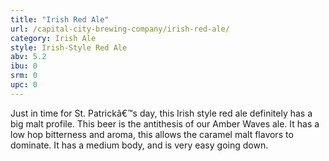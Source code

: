 ```yaml
---
title: "Irish Red Ale"
url: /capital-city-brewing-company/irish-red-ale/
category: Irish Ale
style: Irish-Style Red Ale
abv: 5.2
ibu: 0
srm: 0
upc: 0
---
```

Just in time for St. Patrickâ€™s day, this Irish style red ale definitely has a big malt profile.  This beer is the antithesis of our Amber Waves ale.  It has a low hop bitterness and aroma, this allows the caramel malt flavors to dominate.  It has a medium body, and is very easy going down.
